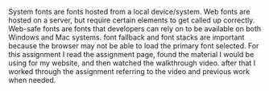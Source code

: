 System fonts are fonts hosted from a local device/system. Web fonts are hosted on a server, but require certain elements to get called up correctly. Web-safe fonts are fonts that developers can rely on to be available on both Windows and Mac systems.
font fallback and font stacks are important because the browser may not be able to load the primary font selected.
For this assignment I read the assignment page, found the material I would be using for my website, and then watched the walkthrough video. after that I worked through the assignment referring to the video and previous work when needed.
